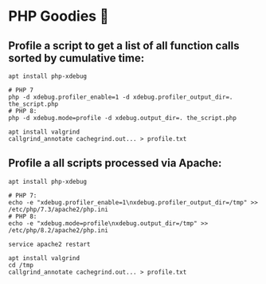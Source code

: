 # PHP Goodies 🐘

## Profile a script to get a list of all function calls sorted by cumulative time:
```
apt install php-xdebug

# PHP 7
php -d xdebug.profiler_enable=1 -d xdebug.profiler_output_dir=. the_script.php
# PHP 8:
php -d xdebug.mode=profile -d xdebug.output_dir=. the_script.php

apt install valgrind
callgrind_annotate cachegrind.out... > profile.txt
```

## Profile a all scripts processed via Apache:
```
apt install php-xdebug

# PHP 7:
echo -e "xdebug.profiler_enable=1\nxdebug.profiler_output_dir=/tmp" >> /etc/php/7.3/apache2/php.ini
# PHP 8:
echo -e "xdebug.mode=profile\nxdebug.output_dir=/tmp" >> /etc/php/8.2/apache2/php.ini

service apache2 restart

apt install valgrind
cd /tmp
callgrind_annotate cachegrind.out... > profile.txt
```
